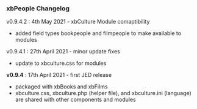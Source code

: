 ### xbPeople Changelog

v0.9.4.2 : 4th May 2021 - xbCulture Module comaptibility
 - added field types bookpeople and filmpeople to make available to modules

v0.9.4.1 : 27th April 2021 - minor update fixes 
 - update to xbculture.css for modules

**v0.9.4**   : 17th April 2021 - first JED release
 - packaged with xbBooks and xbFilms
 - xbculture.css, xbculture.php (helper file), and xbculture.ini (language) are shared with other components and modules


